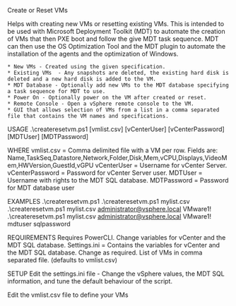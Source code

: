 Create or Reset VMs

Helps with creating new VMs or resetting existing VMs. This is intended to be used with Microsoft Deployment Toolkit (MDT) to automate the creation of VMs that then PXE boot and follow the give MDT task sequence. MDT can then use the OS Optimization Tool and the MDT plugin to automate the installation of the agents and the optimization of Windows.

	* New VMs - Created using the given specification.
	* Existing VMs  - Any snapshots are deleted, the existing hard disk is deleted and a new hard disk is added to the VM.
	* MDT Database - Optionally add new VMs to the MDT database specifying a task sequence for MDT to use.
	* Power On - Optionally power on the VM after created or reset.
	* Remote Console - Open a vSphere remote console to the VM.
	* GUI that allows selection of VMs from a list in a comma separated file that contains the VM names and specifications.

USAGE
.\createresetvm.ps1 [vmlist.csv] [vCenterUser] [vCenterPassword] [MDTUser] [MDTPassword]

WHERE
vmlist.csv       = Comma delimited file with a VM per row. Fields are: Name,TaskSeq,Datastore,Network,Folder,Disk,Mem,vCPU,Displays,VideoMem,HWVersion,GuestId,vGPU
vCenterUser      = Username for vCenter Server.
vCenterPassword  = Password for vCenter Server user.
MDTUser          = Username with rights to the MDT SQL database.
MDTPassword      = Password for MDT database user

EXAMPLES
.\createresetvm.ps1
.\createresetvm.ps1 mylist.csv
.\createresetvm.ps1 mylist.csv administrator@vsphere.local VMware1!
.\createresetvm.ps1 mylist.csv administrator@vsphere.local VMware1! mdtuser sqlpassword

REQUIREMENTS
Requires PowerCLI.
Change variables for vCenter and the MDT SQL database.
Settings.ini = Contains the variables for vCenter and the MDT SQL database. Change as required.
List of VMs in comma separated file. (defaults to vmlist.csv)

SETUP
Edit the settings.ini file - Change the vSphere values, the MDT SQL information, and tune the default behaviour of the script.

Edit the vmlist.csv file to define your VMs
